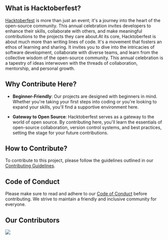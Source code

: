 ## What is Hacktoberfest?

[Hacktoberfest](https://hacktoberfest.digitalocean.com/) is more than just an event; it's a journey into the heart of the open-source community. This annual celebration invites developers to enhance their skills, collaborate with others, and make meaningful contributions to the projects they care about.At its core, Hacktoberfest is about much more than writing lines of code. It's a movement that fosters an ethos of learning and sharing. It invites you to dive into the intricacies of software development, collaborate with diverse teams, and learn from the collective wisdom of the open-source community. This annual celebration is a tapestry of ideas interwoven with the threads of collaboration, mentorship, and personal growth.

## Why Contribute Here?

- **Beginner-Friendly**: Our projects are designed with beginners in mind. Whether you're taking your first steps into coding or you're looking to expand your skills, you'll find a supportive environment here.
  
- **Gateway to Open Source**: Hacktoberfest serves as a gateway to the world of open source. By contributing here, you'll learn the essentials of open-source collaboration, version control systems, and best practices, setting the stage for your future contributions.


## How to Contribute?
To contribute to this project, please follow the guidelines outlined in our [Contributing Guidelines](https://github.com/aarushiksk/Noob-to-Ninja-ML/blob/main/CONTRIBUTING.md).


## Code of Conduct

Please make sure to read and adhere to our [Code of Conduct](https://github.com/aarushiksk/Noob-to-Ninja-ML/blob/main/CODE_OF_CONDUCT.md) before contributing. We strive to maintain a friendly and inclusive community for everyone.

## Our Contributors
<a href="https://github.com/aarushiksk/Noob-to-Ninja-ML/graphs/contributors">
  <img src="https://contrib.rocks/image?repo=aarushiksk/Noob-to-Ninja-ML" />
</a>
